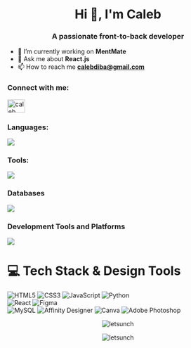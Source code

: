 <h1 align="center">Hi 👋, I'm Caleb</h1>
<h3 align="center">A passionate front-to-back developer</h3>

- 🔭 I’m currently working on **MentMate**
- 💬 Ask me about **React.js**
- 📫 How to reach me **calebdiba@gmail.com**

<h3 align="left">Connect with me:</h3>
<p align="left">
  <a href="https://linkedin.com/in/caleb diba" target="blank">
    <img align="center" src="https://raw.githubusercontent.com/rahuldkjain/github-profile-readme-generator/master/src/images/icons/Social/linked-in-alt.svg" alt="caleb diba" height="30" width="40" />
  </a>
</p>

<h3 align="left">Languages:</h3>

<img src="https://skillicons.dev/icons?i=html,css,js,python,cs" />

<h3 align="left">Tools:</h3>
<img src="https://skillicons.dev/icons?i=photoshop,figma" />

### Databases

<img src="https://skillicons.dev/icons?i=mysql,firbase" />

### Development Tools and Platforms

<img src="https://skillicons.dev/icons?i=git,github,vscode,visualstudio" />

# 💻 Tech Stack & Design Tools
![HTML5](https://img.shields.io/badge/html5-%23E34F26.svg?style=for-the-badge&logo=html5&logoColor=white)
![CSS3](https://img.shields.io/badge/css3-%231572B6.svg?style=for-the-badge&logo=css3&logoColor=white)
![JavaScript](https://img.shields.io/badge/javascript-%23323330.svg?style=for-the-badge&logo=javascript&logoColor=%23F7DF1E)
![Python](https://img.shields.io/badge/python-3670A0?style=for-the-badge&logo=python&logoColor=ffdd54) <br/>
![React](https://img.shields.io/badge/react-%2320232a.svg?style=for-the-badge&logo=react&logoColor=%2361DAFB)
![Figma](https://img.shields.io/badge/figma-%23F24E1E.svg?style=for-the-badge&logo=figma&logoColor=white) <br/>
![MySQL](https://img.shields.io/badge/mysql-4479A1.svg?style=for-the-badge&logo=mysql&logoColor=white)
![Affinity Designer](https://img.shields.io/badge/affinity%20desginer-%231B72BE.svg?style=for-the-badge&logo=affinity-designer&logoColor=white)
![Canva](https://img.shields.io/badge/Canva-%2300C4CC.svg?style=for-the-badge&logo=Canva&logoColor=white)
![Adobe Photoshop](https://img.shields.io/badge/adobe%20photoshop-%2331A8FF.svg?style=for-the-badge&logo=adobe%20photoshop&logoColor=white)



<p align="center">
  <img src="https://github-readme-stats.vercel.app/api/top-langs?username=letsunch&show_icons=true&locale=en&layout=compact" alt="letsunch" />
</p>
<p align="center">
  <img src="https://github-readme-stats.vercel.app/api?username=letsunch&show_icons=true&locale=en" alt="letsunch" />
</p>


